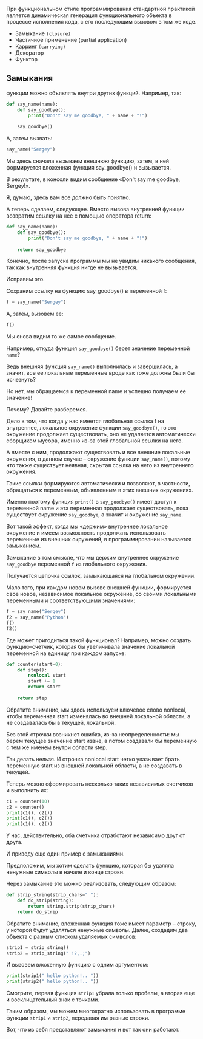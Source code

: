 
При функциональном стиле программирования стандартной практикой является динамическая генерация функционального объекта в процессе исполнения кода, с его последующим вызовом в том же коде.

* Замыкание `(closure)`
* Частичное применение (partial application)
* Карринг `(carrying)`
* Декоратор
* Функтор



## Замыкания

функции можно объявлять внутри других функций. Например, так:
```python
def say_name(name):
    def say_goodbye():
        print("Don't say me goodbye, " + name + "!")
 
    say_goodbye()
```
А, затем вызвать:

```python
say_name("Sergey")
```

Мы здесь сначала вызываем внешнюю функцию, затем, в ней формируется вложенная функция say_goodbye() и вызывается.

В результате, в консоли видим сообщение «Don't say me goodbye, Sergey!».

Я, думаю, здесь вам все должно быть понятно.

А теперь сделаем, следующее. Вместо вызова внутренней функции возвратим ссылку на нее с помощью оператора return:
```python
def say_name(name):
    def say_goodbye():
        print("Don't say me goodbye, " + name + "!")
 
    return say_goodbye
```

Конечно, после запуска программы мы не увидим никакого сообщения, так как внутренняя функция нигде не вызывается.

Исправим это.

Сохраним ссылку на функцию say_goodbye() в переменной f:
```python
f = say_name("Sergey")
```
А, затем, вызовем ее:
```python
f()
```

Мы снова видим то же самое сообщение. 

Например, откуда функция `say_goodbye()` берет значение переменной `name`? 
 
Ведь внешняя функция `say_name()` выполнилась и завершилась, а значит, все ее локальные переменные вроде как тоже должны были бы исчезнуть? 
 
Но нет, мы обращаемся к переменной name и успешно получаем ее значение! 
 
Почему? Давайте разберемся.

Дело в том, что когда у нас имеется глобальная ссылка f на внутреннее, локальное окружение функции `say_goodbye()`, то это окружение продолжает существовать, оно не удаляется автоматически сборщиком мусора, именно из-за этой глобальной ссылки на него. 

А вместе с ним, продолжают существовать и все внешние локальные окружения, в данном случае – окружение функции `say_name()`, потому что также существует неявная, скрытая ссылка на него из внутреннего окружения. 

Такие ссылки формируются автоматически и позволяют, в частности, обращаться к переменным, объявленным в этих внешних окружениях. 

Именно поэтому функция `print()` в `say_goodbye()` имеет доступ к переменной name и эта переменная продолжает существовать, пока существует окружение `say_goodbye`, а значит и окружение `say_name`.

Вот такой эффект, когда мы «держим» внутреннее локальное окружение и имеем возможность продолжать использовать переменные из внешних окружений, в программировании называется замыканием. 

Замыкание в том смысле, что мы держим внутреннее окружение `say_goodbye` переменной `f` из глобального окружения. 

Получается цепочка ссылок, замыкающаяся на глобальном окружении.

Мало того, при каждом новом вызове внешней функции, формируется свое новое, независимое локальное окружение, со своими локальными переменными и соответствующими значениями:

```python
f = say_name("Sergey")
f2 = say_name("Python")
f()
f2()
```

Где может пригодиться такой функционал? Например, можно создать функцию-счетчик, которая бы увеличивала значение локальной переменной на единицу при каждом запуске:

```python
def counter(start=0):
    def step():
        nonlocal start
        start += 1
        return start
 
    return step
```

Обратите внимание, мы здесь используем ключевое слово nonlocal, чтобы переменная start изменялась во внешней локальной области, а не создавалась бы в текущей, локальной.

Без этой строчки возникнет ошибка, из-за неопределенности: мы берем текущее значение start извне, а потом создавали бы переменную с тем же именем внутри области step. 

Так делать нельзя. 
И строчка nonlocal start четко указывает брать переменную start из внешней локальной области, а не создавать в текущей.

Теперь можно сформировать несколько таких независимых счетчиков и выполнить их:

```python
c1 = counter(10)
c2 = counter()
print(c1(), c2())
print(c1(), c2())
print(c1(), c2())
```

У нас, действительно, оба счетчика отработают независимо друг от друга.

И приведу еще один пример с замыканиями. 

Предположим, мы хотим сделать функцию, которая бы удаляла ненужные символы в начале и конце строки.

Через замыкание это можно реализовать, следующим образом:

```python
def strip_string(strip_chars=" "):
    def do_strip(string):
        return string.strip(strip_chars) 
    return do_strip
```

Обратите внимание, вложенная функция тоже имеет параметр – строку, у которой будут удаляться ненужные символы. Далее, создадим два объекта с разным списком удаляемых символов:
```python
strip1 = strip_string()
strip2 = strip_string(" !?,.;")
```

И вызовем вложенную функцию с одним аргументом:

```python
print(strip1(" hello python!.. "))
print(strip2(" hello python!.. "))
```
Смотрите, первая функция `strip1` убрала только пробелы, а вторая еще и восклицательный знак с точками. 

Таким образом, мы можем многократно использовать в программе функции `strip1` и `strip2`, передавая им разные строки.

Вот, что из себя представляют замыкания и вот так они работают. 



